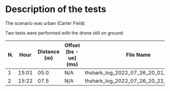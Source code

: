 # Description of the tests

The scenario was urban (Carter Field).

Two tests were performed with the drone still on ground:

| N.  | Hour  | Distance (m) | Offset [bs - ue] (ms) | File Name                              | CMD a port | TEL a port | CMD r port | TEL r port |
| --- | ----- | ------------ | --------------------- | -------------------------------------- | ---------- | ---------- | ---------- | ---------- |
| 1   | 15:01 | 05.0         | N/A                   | thshark_log_2022_07_26_20_01_29.pcapng |            |            |            |            |
| 2   | 15:22 | 07.5         | N/A                   | thshark_log_2022_07_26_20_22_51.pcapng |            |            |            |            |
